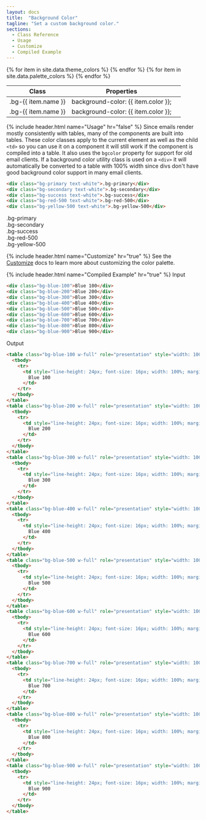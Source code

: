 ```yaml
---
layout: docs
title:  "Background Color"
tagline: "Set a custom background color."
sections:
  - Class Reference
  - Usage
  - Customize
  - Compiled Example
---
```

<a class="anchor" name="class-reference"></a>
<div class="table-utilities">
  <table class="table">
    <thead>
      <tr>
        <th>Class</th>
        <th>Properties</th>
        <th></th>
      </tr>
    </thead>
    <tbody>
      {% for item in site.data.theme_colors %}
        <tr><td class="class">.bg-{{ item.name }}</td><td class="css">background-color: {{ item.color }};</td><td style="background-color: {{ item.color  }};"></td></tr>
      {% endfor %}
      {% for item in site.data.palette_colors %}
        <tr><td class="class">.bg-{{ item.name }}</td><td class="css">background-color: {{ item.color }};</td><td style="background-color: {{ item.color  }};"></td></tr>
      {% endfor %}
    </tbody>
  </table>
</div>


{% include header.html name="Usage" hr="false" %}
Since emails render mostly consistently with tables, many of the components are built into tables. These color classes apply to the current element as well as the child `<td>` so you can use it on a component it will still work if the component is compiled into a table. It also uses the `bgcolor` property for support for old email clients. If a background color utility class is used on a `<div>` it will automatically be converted to a table with 100% width since divs don't have good background color support in many email clients.
```html
<div class="bg-primary text-white">.bg-primary</div>
<div class="bg-secondary text-white">.bg-secondary</div>
<div class="bg-success text-white">.bg-success</div>
<div class="bg-red-500 text-white">.bg-red-500</div>
<div class="bg-yellow-500 text-white">.bg-yellow-500</div>
```

<div class="bg-primary text-white">.bg-primary</div>
<div class="bg-secondary text-white">.bg-secondary</div>
<div class="bg-success text-white">.bg-success</div>
<div class="bg-danger text-white">.bg-red-500</div>
<div class="bg-warning text-white">.bg-yellow-500</div>

{% include header.html name="Customize" hr="true" %}
See the [Customize](/docs/customize) docs to learn more about customizing the color palette.

{% include header.html name="Compiled Example" hr="true" %}
<span class="badge rounded-pill badge-input">Input</span>
```html
<div class="bg-blue-100">Blue 100</div>
<div class="bg-blue-200">Blue 200</div>
<div class="bg-blue-300">Blue 300</div>
<div class="bg-blue-400">Blue 400</div>
<div class="bg-blue-500">Blue 500</div>
<div class="bg-blue-600">Blue 600</div>
<div class="bg-blue-700">Blue 700</div>
<div class="bg-blue-800">Blue 800</div>
<div class="bg-blue-900">Blue 900</div>
```

<span class="badge rounded-pill badge-output">Output</span>
```html
<table class="bg-blue-100 w-full" role="presentation" style="width: 100%;" bgcolor="#cfe2ff" width="100%">
  <tbody>
    <tr>
      <td style="line-height: 24px; font-size: 16px; width: 100%; margin: 0;" align="left" bgcolor="#cfe2ff" width="100%">
        Blue 100
      </td>
    </tr>
  </tbody>
</table>
<table class="bg-blue-200 w-full" role="presentation" style="width: 100%;" bgcolor="#9ec5fe" width="100%">
  <tbody>
    <tr>
      <td style="line-height: 24px; font-size: 16px; width: 100%; margin: 0;" align="left" bgcolor="#9ec5fe" width="100%">
        Blue 200
      </td>
    </tr>
  </tbody>
</table>
<table class="bg-blue-300 w-full" role="presentation" style="width: 100%;" bgcolor="#6ea8fe" width="100%">
  <tbody>
    <tr>
      <td style="line-height: 24px; font-size: 16px; width: 100%; margin: 0;" align="left" bgcolor="#6ea8fe" width="100%">
        Blue 300
      </td>
    </tr>
  </tbody>
</table>
<table class="bg-blue-400 w-full" role="presentation" style="width: 100%;" bgcolor="#3d8bfd" width="100%">
  <tbody>
    <tr>
      <td style="line-height: 24px; font-size: 16px; width: 100%; margin: 0;" align="left" bgcolor="#3d8bfd" width="100%">
        Blue 400
      </td>
    </tr>
  </tbody>
</table>
<table class="bg-blue-500 w-full" role="presentation" style="width: 100%;" bgcolor="#0d6efd" width="100%">
  <tbody>
    <tr>
      <td style="line-height: 24px; font-size: 16px; width: 100%; margin: 0;" align="left" bgcolor="#0d6efd" width="100%">
        Blue 500
      </td>
    </tr>
  </tbody>
</table>
<table class="bg-blue-600 w-full" role="presentation" style="width: 100%;" bgcolor="#0a58ca" width="100%">
  <tbody>
    <tr>
      <td style="line-height: 24px; font-size: 16px; width: 100%; margin: 0;" align="left" bgcolor="#0a58ca" width="100%">
        Blue 600
      </td>
    </tr>
  </tbody>
</table>
<table class="bg-blue-700 w-full" role="presentation" style="width: 100%;" bgcolor="#084298" width="100%">
  <tbody>
    <tr>
      <td style="line-height: 24px; font-size: 16px; width: 100%; margin: 0;" align="left" bgcolor="#084298" width="100%">
        Blue 700
      </td>
    </tr>
  </tbody>
</table>
<table class="bg-blue-800 w-full" role="presentation" style="width: 100%;" bgcolor="#052c65" width="100%">
  <tbody>
    <tr>
      <td style="line-height: 24px; font-size: 16px; width: 100%; margin: 0;" align="left" bgcolor="#052c65" width="100%">
        Blue 800
      </td>
    </tr>
  </tbody>
</table>
<table class="bg-blue-900 w-full" role="presentation" style="width: 100%;" bgcolor="#031633" width="100%">
  <tbody>
    <tr>
      <td style="line-height: 24px; font-size: 16px; width: 100%; margin: 0;" align="left" bgcolor="#031633" width="100%">
        Blue 900
      </td>
    </tr>
  </tbody>
</table>
```
